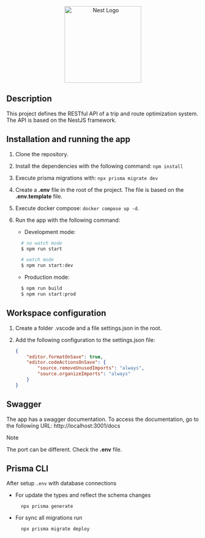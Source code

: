 <p align="center">
  <a href="http://nestjs.com/" target="blank"><img src="https://nestjs.com/img/logo-small.svg" width="200" alt="Nest Logo" /></a>
</p>

[circleci-image]: https://img.shields.io/circleci/build/github/nestjs/nest/master?token=abc123def456
[circleci-url]: https://circleci.com/gh/nestjs/nest

## Description

This project defines the RESTful API of a trip and route optimization system. The API is based on the NestJS framework.

## Installation and running the app

1.  Clone the repository.
2.  Install the dependencies with the following command: `npm install`
3.  Execute prisma migrations with: `npx prisma migrate dev`
4.  Create a **.env** file in the root of the project. The file is based on the **.env.template** file.
5.  Execute docker compose: `docker compose up -d`.
6.  Run the app with the following command:

    - Development mode:

    ```bash
      # no watch mode
      $ npm run start

      # watch mode
      $ npm run start:dev
    ```

    - Production mode:

    ```bash
      $ npm run build
      $ npm run start:prod
    ```

## Workspace configuration

1.  Create a folder .vscode and a file settings.json in the root.
2.  Add the following configuration to the settings.json file:

    ```json
    {
    	"editor.formatOnSave": true,
    	"editor.codeActionsOnSave": {
    		"source.removeUnusedImports": "always",
    		"source.organizeImports": "always"
    	}
    }
    ```

## Swagger

The app has a swagger documentation. To access the documentation, go to the following URL: http://localhost:3001/docs

> [!NOTE]
> The port can be different. Check the **.env** file.

## Prisma CLI

After setup `.env` with database connections

- For update the types and reflect the schema changes
  ```
    npx prisma generate
  ```
- For sync all migrations run
  ```
    npx prisma migrate deploy
  ```
